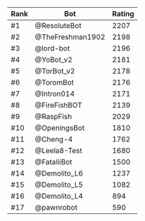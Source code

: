 Rank|Bot|Rating
---|---|---
#1|@ResoluteBot|2207
#2|@TheFreshman1902|2198
#3|@lord-bot|2196
#4|@YoBot_v2|2181
#5|@TorBot_v2|2178
#6|@ToromBot|2176
#7|@Intron014|2171
#8|@FireFishBOT|2139
#9|@RaspFish|2029
#10|@OpeningsBot|1810
#11|@Cheng-4|1762
#12|@Leela8-Test|1680
#13|@FataliiBot|1500
#14|@Demolito_L6|1237
#15|@Demolito_L5|1082
#16|@Demolito_L4|894
#17|@pawnrobot|590
